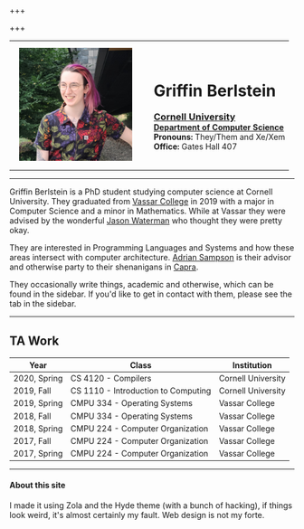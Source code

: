 +++

+++
<div class="profile">
<table class="table-profile">
    <tr>
        <td>
            <figure class="headshot-img" style="margin:10px; width:200px">
                <img src="/images/headshot.jpg" width=200 height=200>
            </figure>
        </td>
        <td>
        </td>
        <td>
            <div class="info" style="">
                <h1>Griffin Berlstein</h1>
                <h3 style="margin:auto"><a href="https://www.cornell.edu/">Cornell University</a></h3>
                <h4 style="margin:auto"><a href="https://www.cs.cornell.edu/">Department of Computer Science</a></h4>
                <p style="margin:auto"> <strong>Pronouns:</strong> They/Them and Xe/Xem</p>
                <p style="margin:auto"> <strong>Office:</strong> Gates Hall 407</p>
            </div>
        </td>
    </tr>

</table>

<hr>



</div>

Griffin Berlstein is a PhD student studying computer science at Cornell University. They
graduated from [Vassar College](https://www.vassar.edu/) in 2019 with a major in
Computer Science and a minor in Mathematics. While at Vassar they were advised by the
wonderful [Jason Waterman](https://www.vassar.edu/faculty/jawaterman/) who thought they
were pretty okay.

They are interested in Programming Languages and Systems and how these areas intersect
with computer architecture. [Adrian Sampson](https://www.cs.cornell.edu/~asampson/) is
their advisor and otherwise party to their shenanigans in
[Capra](https://capra.cs.cornell.edu/).

They occasionally write things, academic and otherwise, which can be found in the
sidebar. If you'd like to get in contact with them, please see the tab in the
sidebar.

---

## TA Work

| Year         | Class                               | Institution        |
| ------------ | ----------------------------------- | ------------------ |
| 2020, Spring | CS 4120 - Compilers                 | Cornell University |
| 2019, Fall   | CS 1110 - Introduction to Computing | Cornell University |
| 2019, Spring | CMPU 334 - Operating Systems        | Vassar College     |
| 2018, Fall   | CMPU 334 - Operating Systems        | Vassar College     |
| 2018, Spring | CMPU 224 - Computer Organization    | Vassar College     |
| 2017, Fall   | CMPU 224 - Computer Organization    | Vassar College     |
| 2017, Spring | CMPU 224 - Computer Organization    | Vassar College     |

---


#### About this site

I made it using Zola and the Hyde theme (with a bunch of hacking), if things
look weird, it's almost certainly my fault. Web design is not my forte.
